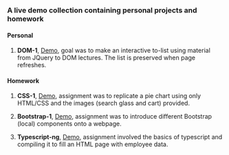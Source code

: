 ### A live demo collection containing personal projects and homework

#### Personal

1. **DOM-1**, [Demo](https://welleyloc.github.io/DOM-1-080819/index.html), goal was to make an interactive to-list using material from JQuery to DOM lectures. The list is preserved when page refreshes.

#### Homework

1. **CSS-1**, [Demo](https://welleyloc.github.io/CSS-1-080119/index.html), assignment was to replicate a pie chart using only HTML/CSS and the images (search glass and cart) provided.

2. **Bootstrap-1**, [Demo](https://welleyloc.github.io/Bootstrap-1-081319/index.html), assignment was to introduce different Bootstrap (local) components onto a webpage.  

3. **Typescript-ng**, [Demo](https://welleyloc.github.io/Typescript-ng-081419/index.html), assignment involved the basics of typescript and compiling it to fill an HTML page with employee data.
